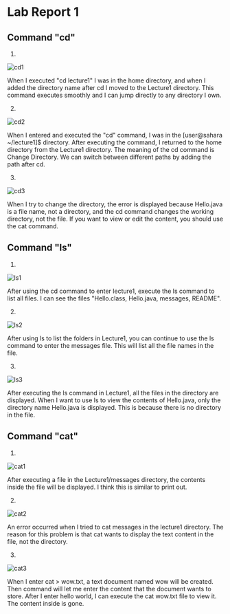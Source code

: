 # Lab Report 1

## Command "cd"

1.

![cd1](https://github.com/AdamMa2000/cse15l-lab-reports/assets/86699770/0de7c38c-6038-4594-ae08-171c500c290c)


When I executed "cd lecture1" I was in the home directory, and when I added the directory name after cd I moved to the Lecture1 directory. This command executes smoothly and I can jump directly to any directory I own.

2.

![cd2](https://github.com/AdamMa2000/cse15l-lab-reports/assets/86699770/b8930568-029f-47bd-ba84-bcb063582493)

When I entered and executed the "cd" command, I was in the [user@sahara ~/lecture1]$ directory. After executing the command, I returned to the home directory from the Lecture1 directory. The meaning of the cd command is Change Directory. We can switch between different paths by adding the path after cd.

3.

![cd3](https://github.com/AdamMa2000/cse15l-lab-reports/assets/86699770/c8beb5bd-cf43-42e8-be79-4585f865a0a6)

When I try to change the directory, the error is displayed because Hello.java is a file name, not a directory, and the cd command changes the working directory, not the file. If you want to view or edit the content, you should use the cat command.

## Command "ls"

1.

![ls1](https://github.com/AdamMa2000/cse15l-lab-reports/assets/86699770/3bc806b3-8fd4-4393-9f7e-6ae1629c21fb)

After using the cd command to enter lecture1, execute the ls command to list all files. I can see the files "Hello.class, Hello.java, messages, README".

2.

![ls2](https://github.com/AdamMa2000/cse15l-lab-reports/assets/86699770/af8c0076-6e78-431e-823a-76ed9fbac701)

After using ls to list the folders in Lecture1, you can continue to use the ls command to enter the messages file. This will list all the file names in the file.

3.

![ls3](https://github.com/AdamMa2000/cse15l-lab-reports/assets/86699770/4e23eed3-4f0c-48e7-b02f-27cc29138617)


After executing the ls command in Lecture1, all the files in the directory are displayed. When I want to use ls to view the contents of Hello.java, only the directory name Hello.java is displayed. This is because there is no directory in the file.

## Command "cat"

1.

![cat1](https://github.com/AdamMa2000/cse15l-lab-reports/assets/86699770/46b74824-af3d-47aa-a112-14adba770d1e)

After executing a file in the Lecture1/messages directory, the contents inside the file will be displayed. I think this is similar to print out.

2.

![cat2](https://github.com/AdamMa2000/cse15l-lab-reports/assets/86699770/cebd6e7b-d030-4ef8-a459-cd7c852f8308)

An error occurred when I tried to cat messages in the lecture1 directory. The reason for this problem is that cat wants to display the text content in the file, not the directory.

3.

![cat3](https://github.com/AdamMa2000/cse15l-lab-reports/assets/86699770/db69496f-a982-41a9-9139-23f39752e7e9)

When I enter cat > wow.txt, a text document named wow will be created. Then command will let me enter the content that the document wants to store. After I enter hello world, I can execute the cat wow.txt file to view it. The content inside is gone.


